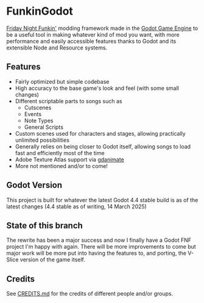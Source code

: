 # FunkinGodot

[Friday Night Funkin'](https://github.com/FunkinCrew/Funkin) modding framework made
in the [Godot Game Engine](https://godotengine.org) to be a useful tool in making
whatever kind of mod you want, with more performance and easily accessible features
thanks to Godot and its extensible Node and Resource systems.

## Features

* Fairly optimized but simple codebase
* High accuracy to the base game's look and feel (with some small changes)
* Different scriptable parts to songs such as
	- Cutscenes
	- Events
	- Note Types
	- General Scripts
* Custom scenes used for characters and stages, allowing practically unlimited possibilities
* Generally relies on being closer to Godot itself, allowing songs to load fast
 and efficiently most of the time
* Adobe Texture Atlas support via [gdanimate](https://github.com/what-is-a-git/gdanimate)
* More not mentioned and/or to come!

## Godot Version

This project is built for whatever the latest Godot 4.4 stable build is as of the latest changes (4.4 stable as of writing, 14 March 2025)

## State of this branch

The rewrite has been a major success and now I finally have a Godot FNF project
I'm happy with again. There will be more improvements to come but major work
will be more put into having the features to, and porting, the V-Slice version
of the game itself.

## Credits

See [CREDITS.md](CREDITS.md) for the credits of different people and/or groups.
